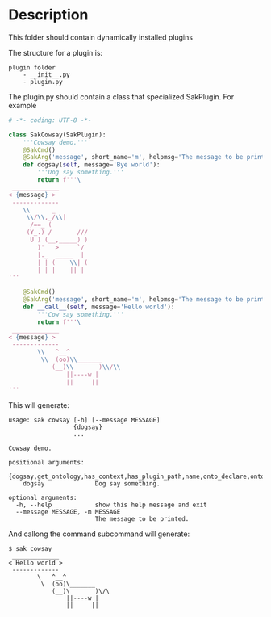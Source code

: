# Description

This folder should contain dynamically installed plugins

The structure for a plugin is:

    plugin folder
        - __init__.py
        - plugin.py

The plugin.py should contain a class that specialized SakPlugin. For example

```Python
# -*- coding: UTF-8 -*-

class SakCowsay(SakPlugin):
    '''Cowsay demo.'''
    @SakCmd()
    @SakArg('message', short_name='m', helpmsg='The message to be printed.')
    def dogsay(self, message='Bye world'):
        '''Dog say something.'''
        return f'''\
 _____________
< {message} >
 -------------
    \\      _
     \\/\\,_/\\|
      /==_ (
     (Y_.) /       ///
      U ) (__,_____) )
        )'   >     `/
        |._  _____  |
        | | (    \\| (
        | | |    || |
'''

    @SakCmd()
    @SakArg('message', short_name='m', helpmsg='The message to be printed.')
    def __call__(self, message='Hello world'):
        '''Cow say something.'''
        return f'''\
 _____________
< {message} >
 -------------
        \\   ^__^
         \\  (oo)\\_______
            (__)\\       )\\/\\
                ||----w |
                ||     ||
'''
```

This will generate:

```
usage: sak cowsay [-h] [--message MESSAGE]
                  {dogsay}
                  ...

Cowsay demo.

positional arguments:
  {dogsay,get_ontology,has_context,has_plugin_path,name,onto_declare,onto_impl,plugin_path,update}
    dogsay              Dog say something.

optional arguments:
  -h, --help            show this help message and exit
  --message MESSAGE, -m MESSAGE
                        The message to be printed.
```

And callong the command subcommand will generate:

```
$ sak cowsay
 _____________
< Hello world >
 -------------
        \   ^__^
         \  (oo)\_______
            (__)\       )\/\
                ||----w |
                ||     ||
```
